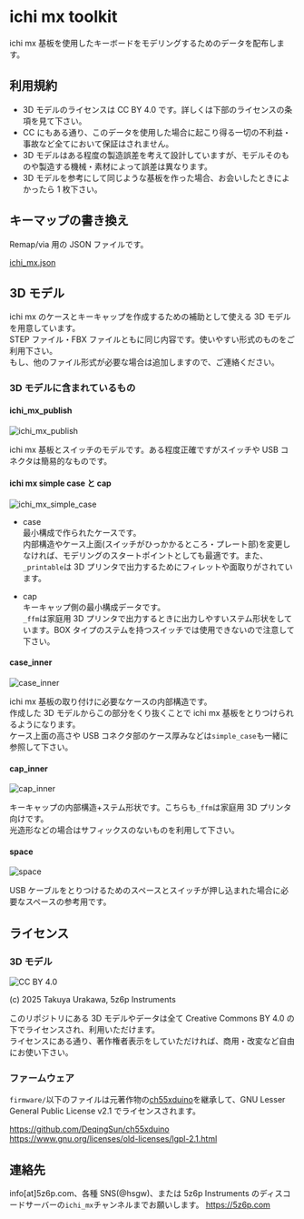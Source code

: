 # ichi mx toolkit

ichi mx 基板を使用したキーボードをモデリングするためのデータを配布します。

## 利用規約

- 3D モデルのライセンスは CC BY 4.0 です。詳しくは下部のライセンスの条項を見て下さい。
- CC にもある通り、このデータを使用した場合に起こり得る一切の不利益・事故など全てにおいて保証はされません。
- 3D モデルはある程度の製造誤差を考えて設計していますが、モデルそのものや製造する機械・素材によって誤差は異なります。
- 3D モデルを参考にして同じような基板を作った場合、お会いしたときによかったら 1 枚下さい。

## キーマップの書き換え

Remap/via 用の JSON ファイルです。

[ichi_mx.json](firmware/ichi_mx/ichi_mx.json)

## 3D モデル

ichi mx のケースとキーキャップを作成するための補助として使える 3D モデルを用意しています。  
STEP ファイル・FBX ファイルともに同じ内容です。使いやすい形式のものをご利用下さい。  
もし、他のファイル形式が必要な場合は追加しますので、ご連絡ください。

### 3D モデルに含まれているもの

#### ichi_mx_publish

![ichi_mx_publish](imgs/ichi_mx_publish.png)

ichi mx 基板とスイッチのモデルです。ある程度正確ですがスイッチや USB コネクタは簡易的なものです。

#### ichi mx simple case と cap

![ichi_mx_simple_case](imgs/simple_case.png)

- case  
  最小構成で作られたケースです。  
  内部構造やケース上面(スイッチがひっかかるところ・プレート部)を変更しなければ、モデリングのスタートポイントとしても最適です。また、`_printable`は 3D プリンタで出力するためにフィレットや面取りがされています。

- cap  
  キーキャップ側の最小構成データです。  
  `_ffm`は家庭用 3D プリンタで出力するときに出力しやすいステム形状をしています。BOX タイプのステムを持つスイッチでは使用できないので注意して下さい。

#### case_inner

![case_inner](imgs/case_inner.png)

ichi mx 基板の取り付けに必要なケースの内部構造です。  
作成した 3D モデルからこの部分をくり抜くことで ichi mx 基板をとりつけられるようになります。  
ケース上面の高さや USB コネクタ部のケース厚みなどは`simple_case`も一緒に参照して下さい。

#### cap_inner

![cap_inner](imgs/cap_inner.png)

キーキャップの内部構造+ステム形状です。こちらも`_ffm`は家庭用 3D プリンタ向けです。  
光造形などの場合はサフィックスのないものを利用して下さい。

#### space

![space](imgs/space.png)

USB ケーブルをとりつけるためのスペースとスイッチが押し込まれた場合に必要なスペースの参考用です。

## ライセンス

### 3D モデル

![CC BY 4.0](https://mirrors.creativecommons.org/presskit/buttons/88x31/svg/by.svg)

(c) 2025 Takuya Urakawa, 5z6p Instruments

このリポジトリにある 3D モデルやデータは全て Creative Commons BY 4.0 の下でライセンスされ、利用いただけます。  
ライセンスにある通り、著作権者表示をしていただければ、商用・改変など自由にお使い下さい。

### ファームウェア

`firmware/`以下のファイルは元著作物の[ch55xduino](https://github.com/DeqingSun/ch55xduino)を継承して、GNU Lesser General Public License v2.1 でライセンスされます。

https://github.com/DeqingSun/ch55xduino
https://www.gnu.org/licenses/old-licenses/lgpl-2.1.html

## 連絡先

info[at]5z6p.com、各種 SNS(@hsgw)、または 5z6p Instruments のディスコードサーバーの`ichi_mx`チャンネルまでお願いします。
https://5z6p.com
